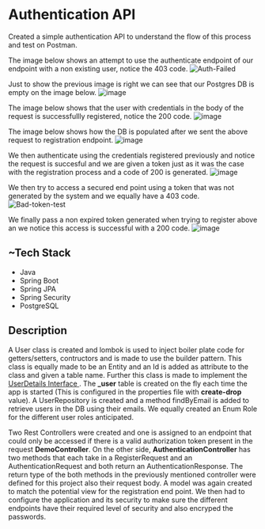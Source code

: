 # Authentication API
Created a simple authentication API to understand the flow of this process and test on Postman.

The image below shows an attempt to use the authenticate endpoint of our endpoint with a non existing user,
notice the 403 code.
![Auth-Failed](https://github.com/yourisev/security/assets/69630866/f162a65c-4562-42b5-8fc0-4f62f189e19b)

Just to show the previous image is right we can see that our Postgres DB is empty on the image below.
![image](https://github.com/yourisev/security/assets/69630866/698f328d-29d7-4db4-8435-7997feb308b3)

The image below shows that the user with credentials in the body of the request is successfullly registered,
notice the 200 code.
![image](https://github.com/yourisev/security/assets/69630866/c2de43ca-dc63-420a-b2f6-7bfdceda38b4)

The image below shows how the DB is populated after we sent the above request to registration endpoint.
![image](https://github.com/yourisev/security/assets/69630866/3891f691-f66e-438c-8fa5-80a4bbb0c9cc)

We then authenticate using the credentials registered previously and notice the request is succesful and
we are given a token just as it was the case with the registration process and a code of 200 is generated.
![image](https://github.com/yourisev/security/assets/69630866/47282c5f-19f7-40cb-b966-76da2de2bd86)

We then try to access a secured end point using a token that was not generated by the system and we equally have a 403
code.
![Bad-token-test](https://github.com/yourisev/security/assets/69630866/f17d9ff7-585e-413b-819f-769184217567)

We finally pass a non expired token generated when trying to register above an we notice this access is successful with
a 200 code.
![image](https://github.com/yourisev/security/assets/69630866/6a287327-d297-4e59-8e6d-5ea323b7d271)

## ~Tech Stack
+ Java
+ Spring Boot
+ Spring JPA
+ Spring Security
+ PostgreSQL

## Description

A User class is created and lombok is used to inject boiler plate code for getters/setters, contructors and is made to use the builder pattern. This class is equally made to be an Entity and an Id is added as attribute to the class and given a table name. Further this class is made to implement the [UserDetails Interface ](https://docs.spring.io/spring-security/site/docs/current/api/org/springframework/security/core/userdetails/UserDetails.html). The **_user** table is created on the fly each time the app is started (This is configured in the properties file with __create-drop__ value). A UserRepository is created and a method findByEmail is added to retrieve users in the DB using their emails. We equally created an Enum Role for the different user roles anticipated.

Two Rest Controllers were created and one is assigned to an endpoint that could only be accessed if there is a valid authorization token present in the request __DemoController__. On the other side, __AuthenticationController__ has two methods that each take in a RegisterRequest and an AuthenticationRequest and both return an AuthenticationResponse. The return type of the both methods in the previously mentioned controller were defined for this project also their request body. A model was again created to match the potential view for the registration end point. We then had to configure the application and its security to make sure the different endpoints have their required level of security and also encryped the passwords.
